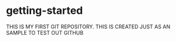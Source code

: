# getting-started
THIS IS MY FIRST GIT REPOSITORY. THIS IS CREATED JUST AS AN SAMPLE TO TEST OUT GITHUB
